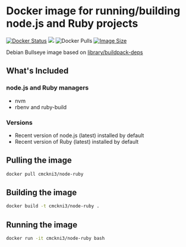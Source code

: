 # Docker image for running/building node.js and Ruby projects

[![Docker Status](https://img.shields.io/badge/docker-ready-blue.svg)](https://registry.hub.docker.com/u/cmckni3/node-ruby) [![](https://images.microbadger.com/badges/image/cmckni3/node-ruby.svg)](https://microbadger.com/images/cmckni3/node-ruby "Get your own image badge on microbadger.com")
![Docker Pulls](https://img.shields.io/docker/pulls/cmckni3/node-ruby?label=Docker%20Hub%20Image%20Pulls)
[![Image Size](https://img.shields.io/docker/image-size/cmckni3/node-ruby/latest)](https://registry.hub.docker.com/u/cmckni3/node-ruby)

Debian Bullseye image based on [library/buildpack-deps](https://github.com/docker-library/buildpack-deps)

## What's Included

### node.js and Ruby managers

* nvm
* rbenv and ruby-build

### Versions

* Recent version of node.js (latest) installed by default
* Recent version of Ruby (latest) installed by default

## Pulling the image

```sh
docker pull cmckni3/node-ruby
```

## Building the image

```sh
docker build -t cmckni3/node-ruby .
```

## Running the image

```sh
docker run -it cmckni3/node-ruby bash
```
